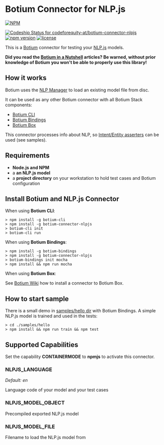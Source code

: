 # Botium Connector for NLP.js

[![NPM](https://nodei.co/npm/botium-connector-nlpjs.png?downloads=true&downloadRank=true&stars=true)](https://nodei.co/npm/botium-connector-nlpjs/)

[![Codeship Status for codeforequity-at/botium-connector-nlpjs](https://app.codeship.com/projects/153297c0-f6a5-0137-a0df-2661092faec2/status?branch=master)](https://app.codeship.com/projects/376435)
[![npm version](https://badge.fury.io/js/botium-connector-nlpjs.svg)](https://badge.fury.io/js/botium-connector-nlpjs)
[![license](https://img.shields.io/github/license/mashape/apistatus.svg)]()

This is a [Botium](https://github.com/codeforequity-at/botium-core) connector for testing your [NLP.js](https://github.com/axa-group/nlp.js) models.

__Did you read the [Botium in a Nutshell](https://medium.com/@floriantreml/botium-in-a-nutshell-part-1-overview-f8d0ceaf8fb4) articles? Be warned, without prior knowledge of Botium you won't be able to properly use this library!__

## How it works
Botium uses the [NLP Manager](https://github.com/axa-group/nlp.js/blob/master/docs/nlp-manager.md) to load an existing model file from disc.

It can be used as any other Botium connector with all Botium Stack components:
* [Botium CLI](https://github.com/codeforequity-at/botium-cli/)
* [Botium Bindings](https://github.com/codeforequity-at/botium-bindings/)
* [Botium Box](https://www.botium.at)

This connector processes info about NLP, so [Intent/Entity asserters](https://botium.atlassian.net/wiki/spaces/BOTIUM/pages/17334319/NLP+Asserter+Intents+Entities+Confidence) can be used (see samples).

## Requirements
* **Node.js and NPM**
* a **an NLP.js model**
* a **project directory** on your workstation to hold test cases and Botium configuration

## Install Botium and NLP.js Connector

When using __Botium CLI__:

```
> npm install -g botium-cli
> npm install -g botium-connector-nlpjs
> botium-cli init
> botium-cli run
```

When using __Botium Bindings__:

```
> npm install -g botium-bindings
> npm install -g botium-connector-nlpjs
> botium-bindings init mocha
> npm install && npm run mocha
```

When using __Botium Box__:

See [Botium Wiki](https://botium.atlassian.net/wiki/spaces/BOTIUM/pages/38502401/Howto+develop+your+own+Botium+connector#Using-custom-connector-with-Botium-Box) how to install a connector to Botium Box.

## How to start sample

There is a small demo in [samples/hello dir](./samples/hello) with Botium Bindings. A simple NLP.js model is trained and used in the tests:

```
> cd ./samples/hello
> npm install && npm run train && npm test
```

## Supported Capabilities

Set the capability __CONTAINERMODE__ to __npmjs__ to activate this connector.

### NLPJS_LANGUAGE
_Default: en_

Language code of your model and your test cases

### NLPJS_MODEL_OBJECT
Precompiled exported NLP.js model

### NLPJS_MODEL_FILE
Filename to load the NLP.js model from

